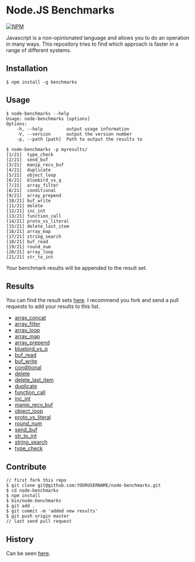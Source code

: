 Node.JS Benchmarks
==================

[![NPM](https://nodei.co/npm/benchmarks.png?downloads=true)](https://nodei.co/npm/benchmarks/)

Javascript is a non-opinionated language and allows you to do an operation in many ways.
This repository tries to find which approach is faster in a range of different systems.

Installation
------------

    $ npm install -g benchmarks

Usage
-----

    $ node-benchmarks --help
    Usage: node-benchmarks [options]
    Options:
        -h, --help         output usage information
        -V, --version      output the version number
        -p, --path [path]  Path to output the results to

    $ node-benchmarks -p myresults/
    [1/21]  type_check
    [2/21]  send_buf
    [3/21]  manip_recv_buf
    [4/21]  duplicate
    [5/21]  object_loop
    [6/21]  bluebird_vs_q
    [7/21]  array_filter
    [8/21]  conditional
    [9/21]  array_prepend
    [10/21] buf_write
    [11/21] delete
    [12/21] inc_int
    [13/21] function_call
    [14/21] proto_vs_literal
    [15/21] delete_last_item
    [16/21] array_map
    [17/21] string_search
    [18/21] buf_read
    [19/21] round_num
    [20/21] array_loop
    [21/21] str_to_int

Your benchmark results will be appended to the result set.

Results
-------

You can find the result sets [here](https://github.com/majimboo/node_benchmarks/tree/master/results). I recommend you fork and send a pull requests to add your results to this list.

- [array_concat](results/array_concat.md)
- [array_filter](results/array_filter.md)
- [array_loop](results/array_loop.md)
- [array_map](results/array_map.md)
- [array_prepend](results/array_prepend.md)
- [bluebird_vs_q](results/bluebird_vs_q.md)
- [buf_read](results/buf_read.md)
- [buf_write](results/buf_write.md)
- [conditional](results/conditional.md)
- [delete](results/delete.md)
- [delete_last_item](results/delete_last_item.md)
- [duplicate](results/duplicate.md)
- [function_call](results/function_call.md)
- [inc_int](results/inc_int.md)
- [manip_recv_buf](results/manip_recv_buf.md)
- [object_loop](results/object_loop.md)
- [proto_vs_literal](results/proto_vs_literal.md)
- [round_num](results/round_num.md)
- [send_buf](results/send_buf.md)
- [str_to_int](results/str_to_int.md)
- [string_search](results/string_search.md)
- [type_check](results/type_check.md)


Contribute
----------

    // first fork this repo
    $ git clone git@github.com:YOURUSERNAME/node-benchmarks.git
    $ cd node-benchmarks
    $ npm install
    $ bin/node-benchmarks
    $ git add .
    $ git commit -m 'added new results'
    $ git push origin master
    // last send pull request

History
-------

Can be seen [here](HISTORY.md).
